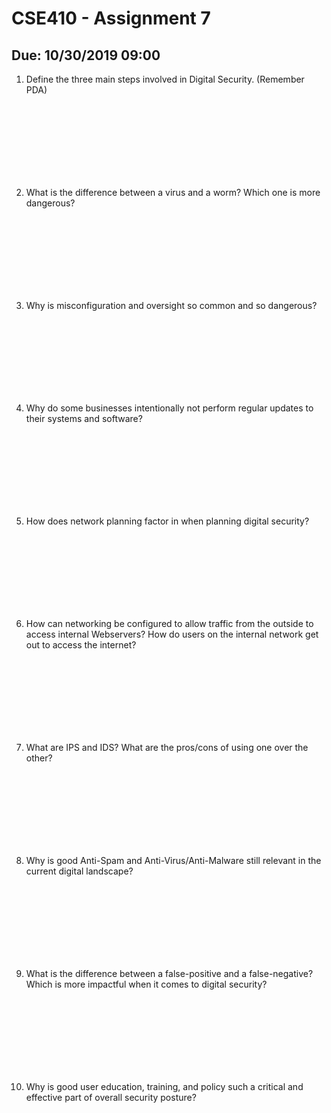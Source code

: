 # CSE410 - Assignment 7
## Due: 10/30/2019 09:00

1. Define the three main steps involved in Digital Security. (Remember PDA)
<br>
<br>
<br>
<br>
<br>
<br>
<br>

2. What is the difference between a virus and a worm? Which one is more
   dangerous?
<br>
<br>
<br>
<br>
<br>
<br>
<br>

3. Why is misconfiguration and oversight so common and so dangerous?
<br>
<br>
<br>
<br>
<br>
<br>
<br>

4. Why do some businesses intentionally not perform regular updates to their
   systems and software?
<br>
<br>
<br>
<br>
<br>
<br>
<br>

5. How does network planning factor in when planning digital security?
<br>
<br>
<br>
<br>
<br>
<br>
<br>

6. How can networking be configured to allow traffic from the outside to access
   internal Webservers? How do users on the internal network get out to access
   the internet?
<br>
<br>
<br>
<br>
<br>
<br>
<br>

7. What are IPS and IDS? What are the pros/cons of using one over the other?
<br>
<br>
<br>
<br>
<br>
<br>
<br>

8. Why is good Anti-Spam and Anti-Virus/Anti-Malware still relevant in the
   current digital landscape?
<br>
<br>
<br>
<br>
<br>
<br>
<br>

9. What is the difference between a false-positive and a false-negative? Which
   is more impactful when it comes to digital security?
<br>
<br>
<br>
<br>
<br>
<br>
<br>

10. Why is good user education, training, and policy such a critical and
    effective part of overall security posture?
<br>
<br>
<br>
<br>
<br>
<br>
<br>